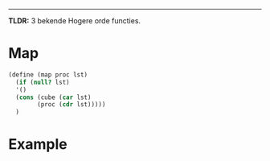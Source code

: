 ___
**TLDR:** 3 bekende Hogere orde functies.

# Map
```scheme
(define (map proc lst)
  (if (null? lst)
  '()
  (cons (cube (car lst)
        (proc (cdr lst)))))
  )
```


# Example
